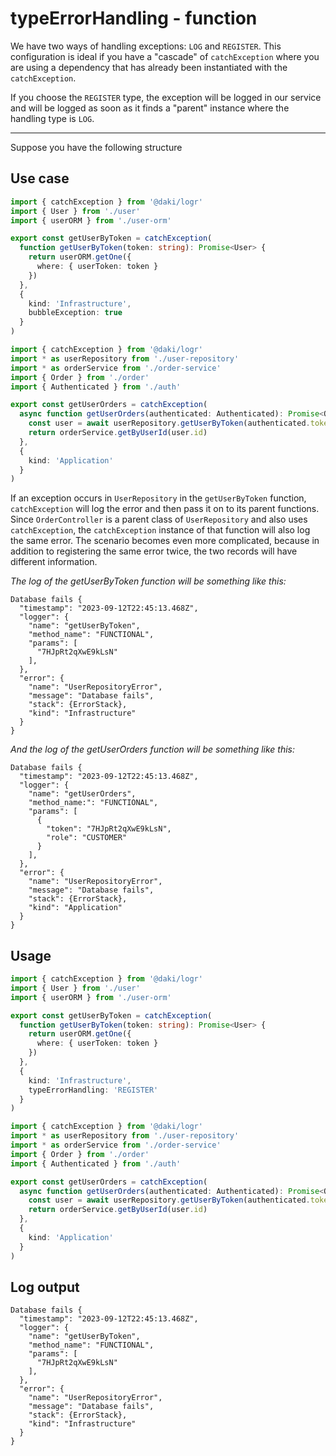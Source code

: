 # typeErrorHandling - function

We have two ways of handling exceptions: `LOG` and `REGISTER`.
This configuration is ideal if you have a "cascade" of `catchException`
where you are using a dependency that has already been instantiated with the `catchException`.

If you choose the `REGISTER` type, the exception will be logged in our service
and will be logged as soon as it finds a "parent" instance where the handling type is `LOG`.

---
Suppose you have the following structure

## Use case

```typescript
import { catchException } from '@daki/logr'
import { User } from './user'
import { userORM } from './user-orm'

export const getUserByToken = catchException(
  function getUserByToken(token: string): Promise<User> {
    return userORM.getOne({
      where: { userToken: token }
    })
  }, 
  {
    kind: 'Infrastructure',
    bubbleException: true
  }
)
```

```typescript
import { catchException } from '@daki/logr'
import * as userRepository from './user-repository'
import * as orderService from './order-service'
import { Order } from './order'
import { Authenticated } from './auth'

export const getUserOrders = catchException(
  async function getUserOrders(authenticated: Authenticated): Promise<Order[]> {
    const user = await userRepository.getUserByToken(authenticated.token)
    return orderService.getByUserId(user.id)
  },
  {
    kind: 'Application'
  }
)
```
If an exception occurs in `UserRepository` in the `getUserByToken` function, `catchException` will log the error
and then pass it on to its parent functions.
Since `OrderController` is a parent class of `UserRepository` and also uses `catchException`,
the `catchException` instance of that function will also log the same error.
The scenario becomes even more complicated, because in addition to registering the same error twice,
the two records will have different information.

_The log of the getUserByToken function will be something like this:_
```text
Database fails {
  "timestamp": "2023-09-12T22:45:13.468Z",
  "logger": {
    "name": "getUserByToken",
    "method_name": "FUNCTIONAL",
    "params": [
      "7HJpRt2qXwE9kLsN"
    ],
  },
  "error": {
    "name": "UserRepositoryError",
    "message": "Database fails",
    "stack": {ErrorStack},
    "kind": "Infrastructure"
  }
}
```

_And the log of the getUserOrders function will be something like this:_

```text
Database fails {
  "timestamp": "2023-09-12T22:45:13.468Z",
  "logger": {
    "name": "getUserOrders",
    "method_name:": "FUNCTIONAL",
    "params": [
      {
        "token": "7HJpRt2qXwE9kLsN",
        "role": "CUSTOMER"
      }
    ],
  },
  "error": {
    "name": "UserRepositoryError",
    "message": "Database fails",
    "stack": {ErrorStack},
    "kind": "Application"
  }
}
```

## Usage
```typescript
import { catchException } from '@daki/logr'
import { User } from './user'
import { userORM } from './user-orm'

export const getUserByToken = catchException(
  function getUserByToken(token: string): Promise<User> {
    return userORM.getOne({
      where: { userToken: token }
    })
  }, 
  {
    kind: 'Infrastructure',
    typeErrorHandling: 'REGISTER'
  }
)
```

```typescript
import { catchException } from '@daki/logr'
import * as userRepository from './user-repository'
import * as orderService from './order-service'
import { Order } from './order'
import { Authenticated } from './auth'

export const getUserOrders = catchException(
  async function getUserOrders(authenticated: Authenticated): Promise<Order[]> {
    const user = await userRepository.getUserByToken(authenticated.token)
    return orderService.getByUserId(user.id)
  },
  {
    kind: 'Application'
  }
)
```

## Log output
```text
Database fails {
  "timestamp": "2023-09-12T22:45:13.468Z",
  "logger": {
    "name": "getUserByToken",
    "method_name": "FUNCTIONAL",
    "params": [
      "7HJpRt2qXwE9kLsN"
    ],
  },
  "error": {
    "name": "UserRepositoryError",
    "message": "Database fails",
    "stack": {ErrorStack},
    "kind": "Infrastructure"
  }
}
```